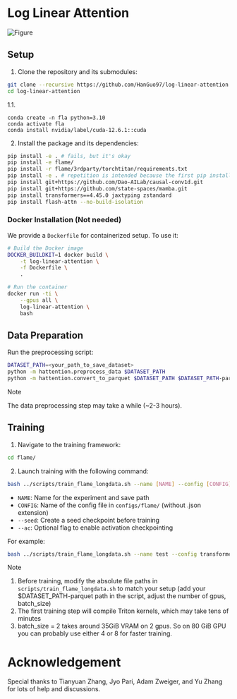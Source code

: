 # Log Linear Attention

![Figure](figs/recurrent.png)

## Setup

1. Clone the repository and its submodules:
```bash
git clone --recursive https://github.com/HanGuo97/log-linear-attention.git
cd log-linear-attention
```
1.1.

```
conda create -n fla python=3.10
conda activate fla
conda install nvidia/label/cuda-12.6.1::cuda
```

2. Install the package and its dependencies:
```bash
pip install -e . # fails, but it's okay
pip install -e flame/
pip install -r flame/3rdparty/torchtitan/requirements.txt
pip install -e . # repetition is intended because the first pip install fails, this one also fails though))
pip install git+https://github.com/Dao-AILab/causal-conv1d.git
pip install git+https://github.com/state-spaces/mamba.git
pip install transformers==4.45.0 jaxtyping zstandard
pip install flash-attn --no-build-isolation
```

### Docker Installation (Not needed)

We provide a `Dockerfile` for containerized setup. To use it:

```bash
# Build the Docker image
DOCKER_BUILDKIT=1 docker build \
    -t log-linear-attention \
    -f Dockerfile \
    .

# Run the container
docker run -ti \
    --gpus all \
    log-linear-attention \
    bash
```

## Data Preparation

Run the preprocessing script:
```bash
DATASET_PATH=<your_path_to_save_dataset>
python -m hattention.preprocess_data $DATASET_PATH
python -m hattention.convert_to_parquet $DATASET_PATH $DATASET_PATH-parquet
```

> [!NOTE]
> The data preprocessing step may take a while (~2-3 hours).

## Training

1. Navigate to the training framework:
```bash
cd flame/
```

2. Launch training with the following command:
```bash
bash ../scripts/train_flame_longdata.sh --name [NAME] --config [CONFIG] --seed [--ac]
```

- `NAME`: Name for the experiment and save path
- `CONFIG`: Name of the config file in `configs/flame/` (without .json extension)
- `--seed`: Create a seed checkpoint before training
- `--ac`: Optional flag to enable activation checkpointing

For example:

```bash
bash ../scripts/train_flame_longdata.sh --name test --config transformer_mid2 --seed 42
```
> [!NOTE]
> 1. Before training, modify the absolute file paths in `scripts/train_flame_longdata.sh` to match your setup (add your $DATASET_PATH-parquet path in the script, adjust the number of gpus, batch_size)
> 2. The first training step will compile Triton kernels, which may take tens of minutes
> 3. batch_size = 2 takes around 35GiB VRAM on 2 gpus. So on 80 GiB GPU you can probably use either 4 or 8 for faster training.

# Acknowledgement
Special thanks to Tianyuan Zhang, Jyo Pari, Adam Zweiger, and Yu Zhang for lots of help and discussions.